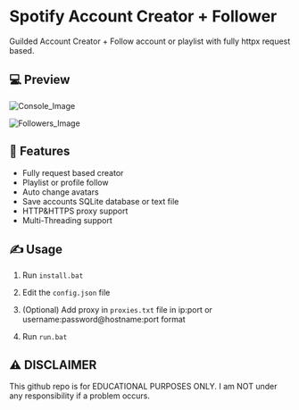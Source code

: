 # Spotify Account Creator + Follower 
 Guilded Account Creator + Follow account or playlist with fully httpx request based.

## 💻 Preview

![Console_Image](https://user-images.githubusercontent.com/82868382/202025657-b589bdf5-01d4-49b7-81f9-cc8a8b785518.png)

![Followers_Image](https://user-images.githubusercontent.com/82868382/202025646-c3118ac8-1126-4045-8493-bcb0150f0a74.png)

## 👾 Features
- Fully request based creator
- Playlist or profile follow
- Auto change avatars
- Save accounts SQLite database or text file
- HTTP&HTTPS proxy support
- Multi-Threading support

## ✍️ Usage
1. Run `install.bat`

2. Edit the `config.json` file

3. (Optional) Add proxy in `proxies.txt` file in ip:port or username:password@hostname:port format 

4. Run `run.bat`


## ⚠️ DISCLAIMER
This github repo is for EDUCATIONAL PURPOSES ONLY. I am NOT under any responsibility if a problem occurs.
